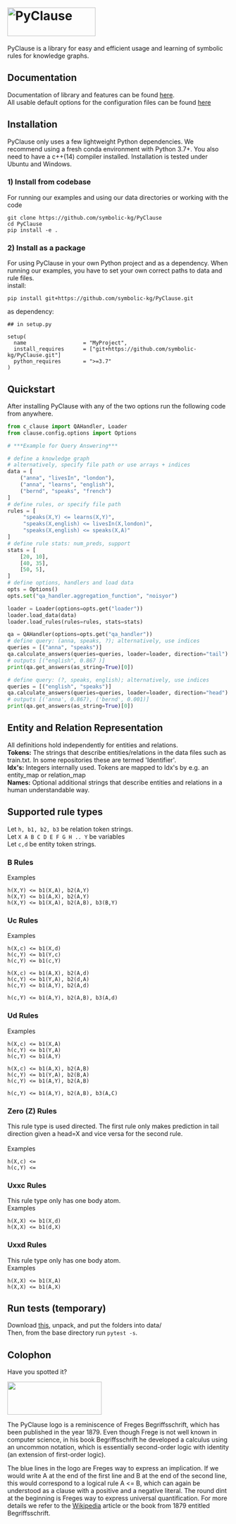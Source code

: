 
# <img src="https://raw.githubusercontent.com/symbolic-kg/PyClause/master/docs/logo/PyClause/proc/PyClause.png" width="200" height="65" style="margin-right: 10px;" alt="PyClause">


PyClause is a library for easy and efficient usage and learning of symbolic rules for knowledge graphs.

## Documentation
Documentation of library and features can be found [here](https://pyclause.readthedocs.io/en/latest/index.html). <br>
All usable default options for the configuration files can be found [here](clause/config-default.yaml) 


## Installation
PyClause only uses a few lightweight Python dependencies. We recommend using a fresh conda environment with Python 3.7+.
You also need to have a c++(14) compiler installed. Installation is tested under Ubuntu and Windows.

### 1) Install from codebase
For running our examples and using our data directories or working with the code
```
git clone https://github.com/symbolic-kg/PyClause
cd PyClause
pip install -e .
```

### 2) Install as a package
For using PyClause in your own Python project and as a dependency. When running our examples, you have to set your own correct paths to data and rule files. <br>
install:

```
pip install git+https://github.com/symbolic-kg/PyClause.git
```

as dependency:
```
## in setup.py

setup(
  name                  = "MyProject",
  install_requires      = ["git+https://github.com/symbolic-kg/PyClause.git"]
  python_requires       = ">=3.7"
)

```

## Quickstart
After installing PyClause with any of the two options run the following code from anywhere.
```python
from c_clause import QAHandler, Loader
from clause.config.options import Options

# ***Example for Query Answering***

# define a knowledge graph
# alternatively, specify file path or use arrays + indices
data = [
    ("anna", "livesIn", "london"),
    ("anna", "learns", "english"),
    ("bernd", "speaks", "french")
]
# define rules, or specify file path
rules = [
     "speaks(X,Y) <= learns(X,Y)",
     "speaks(X,english) <= livesIn(X,london)",
     "speaks(X,english) <= speaks(X,A)"
]
# define rule stats: num_preds, support
stats = [
    [20, 10],
    [40, 35],
    [50, 5],
]
# define options, handlers and load data
opts = Options()
opts.set("qa_handler.aggregation_function", "noisyor")

loader = Loader(options=opts.get("loader"))
loader.load_data(data)
loader.load_rules(rules=rules, stats=stats)

qa = QAHandler(options=opts.get("qa_handler"))
# define query: (anna, speaks, ?); alternatively, use indices
queries = [("anna", "speaks")]
qa.calculate_answers(queries=queries, loader=loader, direction="tail")
# outputs [("english", 0.867 )] 
print(qa.get_answers(as_string=True)[0])

# define query: (?, speaks, english); alternatively, use indices
queries = [("english", "speaks")]
qa.calculate_answers(queries=queries, loader=loader, direction="head")
# outputs [('anna', 0.867), ('bernd', 0.001)] 
print(qa.get_answers(as_string=True)[0])

```


## Entity and Relation Representation

All definitions hold independently for entities and relations. <br>
<strong>Tokens:</strong> The strings that describe entities/relations in the data files such as train.txt. In some repositories these are termed 'Identifier'. <br>
<strong>Idx's:</strong> Integers internally used. Tokens are mapped to Idx's by e.g. an entity_map or relation_map <br>
<strong>Names:</strong> Optional additional strings that describe entities and relations in a human understandable way. <br>

## Supported rule types

Let ```h, b1, b2, b3``` be relation token strings. <br>
Let ```X A B C D E F G H .. Y``` be variables <br>
Let ```c,d``` be entity token strings. <br>

### B Rules
Examples<br>
```
h(X,Y) <= b1(X,A), b2(A,Y)
h(X,Y) <= b1(A,X), b2(A,Y)
h(X,Y) <= b1(X,A), b2(A,B), b3(B,Y)
```

### Uc Rules
Examples<br>
```
h(X,c) <= b1(X,d)
h(c,Y) <= b1(Y,c)
h(c,Y) <= b1(c,Y)

h(X,c) <= b1(A,X), b2(A,d)
h(c,Y) <= b1(Y,A), b2(d,A)
h(c,Y) <= b1(A,Y), b2(A,d)

h(c,Y) <= b1(A,Y), b2(A,B), b3(A,d)
```


### Ud Rules
Examples<br>
```
h(X,c) <= b1(X,A)
h(c,Y) <= b1(Y,A)
h(c,Y) <= b1(A,Y)

h(X,c) <= b1(A,X), b2(A,B)
h(c,Y) <= b1(Y,A), b2(B,A)
h(c,Y) <= b1(A,Y), b2(A,B)

h(c,Y) <= b1(A,Y), b2(A,B), b3(A,C)
```


### Zero (Z) Rules
This rule type is used directed. The first rule only makes prediction in tail direction given a head=X and vice versa for the second rule. <br><br>
Examples<br>
```
h(X,c) <= 
h(c,Y) <= 
```

### Uxxc Rules
This rule type only has one body atom.<br>
Examples<br>
```
h(X,X) <= b1(X,d) 
h(X,X) <= b1(d,X) 
```

### Uxxd Rules
This rule type only has one body atom.<br>
Examples<br>
```
h(X,X) <= b1(X,A) 
h(X,X) <= b1(A,X) 
```




## Run tests (temporary)


Download [this](https://www.dropbox.com/scl/fi/75py3esgpsn6f370ap7q5/test-data.zip?rlkey=7i136d7d7194x2tvoxqsv0e36&dl=0), unpack, and put the folders into data/ <br>
Then, from the base directory run
```pytest -s```.


## Colophon

Have you spotted it? <br>

 <img src="https://raw.githubusercontent.com/symbolic-kg/PyClause/master/docs/logo/PyClause/proc/PyClause-begriffsschrift-transparent.png" width="214" height="75" style="margin-right: 10px;">

The PyClause logo is a reminiscence of Freges Begriffsschrift, which has been published in the year 1879. Even though Frege is not well known in computer science, in his book Begriffsschrift he developed a calculus using an uncommon notation, which is essentially second-order logic with identity (an extension of first-order logic). <br>

The blue lines in the logo are Freges way to express an implication. If we would write A at the end of the first line and B at the end of the second line, this would correspond to a logical rule A <= B, which can again be understood as a clause with a positive and a negative literal. The round dint at the beginning is Freges way to express universal quantification. For more details we refer to the [Wikipedia](https://en.wikipedia.org/wiki/Begriffsschrift) article or the book from 1879 entitled Begriffsschrift.

